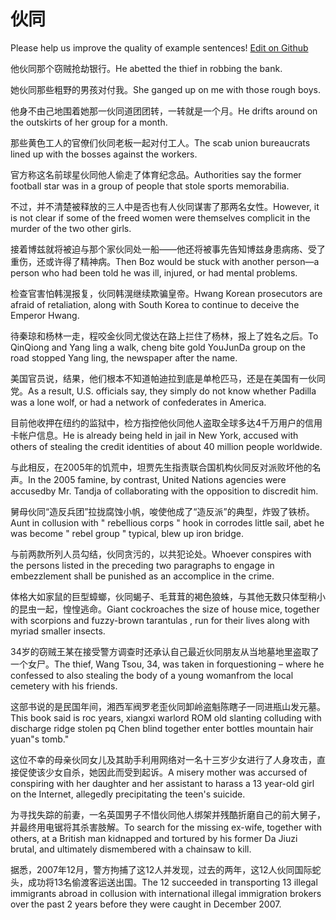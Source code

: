 # 伙同

Please help us improve the quality of example sentences! [Edit on Github](https://github.com/jiyushe/jiyu-example-sentence-source/blob/main/chinese/huotong.md)

<p><span class="chinese">他伙同那个窃贼抢劫银行。</span><span class="english">He abetted the thief in robbing the bank.</span></p>

<p><span class="chinese">她伙同那些粗野的男孩对付我。</span><span class="english">She ganged up on me with those rough boys.</span></p>

<p><span class="chinese">他身不由己地围着她那一伙同道团团转，一转就是一个月。</span><span class="english">He drifts around on the outskirts of her group for a month.</span></p>

<p><span class="chinese">那些黄色工人的官僚们伙同老板一起对付工人。</span><span class="english">The scab union bureaucrats lined up with the bosses against the workers.</span></p>

<p><span class="chinese">官方称这名前球星伙同他人偷走了体育纪念品。</span><span class="english">Authorities say the former football star was in a group of people that stole sports memorabilia.</span></p>

<p><span class="chinese">不过，并不清楚被释放的三人中是否也有人伙同谋害了那两名女性。</span><span class="english">However, it is not clear if some of the freed women were themselves complicit in the murder of the two other girls.</span></p>

<p><span class="chinese">接着博兹就将被迫与那个家伙同处一船——他还将被事先告知博兹身患病疡、受了重伤，还或许得了精神病。</span><span class="english">Then Boz would be stuck with another person—a person who had been told he was ill, injured, or had mental problems.</span></p>

<p><span class="chinese">检查官害怕韩滉报复，伙同韩滉继续欺骗皇帝。</span><span class="english">Hwang Korean prosecutors are afraid of retaliation, along with South Korea to continue to deceive the Emperor Hwang.</span></p>

<p><span class="chinese">待秦琼和杨林一走，程咬金伙同尤俊达在路上拦住了杨林，报上了姓名之后。</span><span class="english">To QinQiong and Yang ling a walk, cheng bite gold YouJunDa group on the road stopped Yang ling, the newspaper after the name.</span></p>

<p><span class="chinese">美国官员说，结果，他们根本不知道帕迪拉到底是单枪匹马，还是在美国有一伙同党。</span><span class="english">As a result, U.S. officials say, they simply do not know whether Padilla was a lone wolf, or had a network of confederates in America.</span></p>

<p><span class="chinese">目前他收押在纽约的监狱中，检方指控他伙同他人盗取全球多达4千万用户的信用卡帐户信息。</span><span class="english">He is already being held in jail in New York, accused with others of stealing the credit identities of about 40 million people worldwide.</span></p>

<p><span class="chinese">与此相反，在2005年的饥荒中，坦贾先生指责联合国机构伙同反对派败坏他的名声。</span><span class="english">In the 2005 famine, by contrast, United Nations agencies were accusedby Mr. Tandja of collaborating with the opposition to discredit him.</span></p>

<p><span class="chinese">舅母伙同“造反兵团”拉拢腐蚀小帆，唆使他成了“造反派”的典型，炸毁了铁桥。</span><span class="english">Aunt in collusion with " rebellious corps " hook in corrodes little sail, abet he was become " rebel group " typical, blew up iron bridge.</span></p>

<p><span class="chinese">与前两款所列人员勾结，伙同贪污的，以共犯论处。</span><span class="english">Whoever conspires with the persons listed in the preceding two paragraphs to engage in embezzlement shall be punished as an accomplice in the crime.</span></p>

<p><span class="chinese">体格大如家鼠的巨型蟑螂，伙同蝎子、毛茸茸的褐色狼蛛，与其他无数只体型稍小的昆虫一起，惶惶逃命。</span><span class="english">Giant cockroaches the size of house mice, together with scorpions and fuzzy-brown tarantulas , run for their lives along with myriad smaller insects.</span></p>

<p><span class="chinese">34岁的窃贼王某在接受警方调查时还承认自己最近伙同朋友从当地墓地里盗取了一个女尸。</span><span class="english">The thief, Wang Tsou, 34, was taken in forquestioning – where he confessed to also stealing the body of a young womanfrom the local cemetery with his friends.</span></p>

<p><span class="chinese">这部书说的是民国年间，湘西军阀罗老歪伙同卸岭盗魁陈瞎子一同进瓶山发元墓。</span><span class="english">This book said is roc years, xiangxi warlord ROM old slanting colluding with discharge ridge stolen pq Chen blind together enter bottles mountain hair yuan"s tomb."</span></p>

<p><span class="chinese">这位不幸的母亲伙同女儿及其助手利用网络对一名十三岁少女进行了人身攻击，直接促使该少女自杀，她因此而受到起诉。</span><span class="english">A misery mother was accursed of conspiring with her daughter and her assistant to harass a 13 year-old girl on the Internet, allegedly precipitating the teen's suicide.</span></p>

<p><span class="chinese">为寻找失踪的前妻，一名英国男子不惜伙同他人绑架并残酷折磨自己的前大舅子，并最终用电锯将其杀害肢解。</span><span class="english">To search for the missing ex-wife, together with others, at a British man kidnapped and tortured by his former Da Jiuzi brutal, and ultimately dismembered with a chainsaw to kill.</span></p>

<p><span class="chinese">据悉，2007年12月，警方拘捕了这12人并发现，过去的两年，这12人伙同国际蛇头，成功将13名偷渡客运送出国。</span><span class="english">The 12 succeeded in transporting 13 illegal immigrants abroad in collusion with international illegal immigration brokers over the past 2 years before they were caught in December 2007.</span></p>

